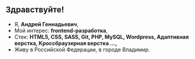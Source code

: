 <h2>Здравствуйте!</h2>

- Я, **Андрей Геннадьевич**,
- Мой интерес: **frontend-разработка**,
- Стек: **HTML5, CSS, SASS, Git, PHP, MySQL, Wordpress, Адаптивная верстка, Кроссбраузерная верстка ...,**
- Живу в Российской Федерации, в городе Владимир.

<!---
AGM-33rus/AGM-33rus is a ✨ special ✨ repository because its `README.md` (this file) appears on your GitHub profile.
You can click the Preview link to take a look at your changes.
--->
